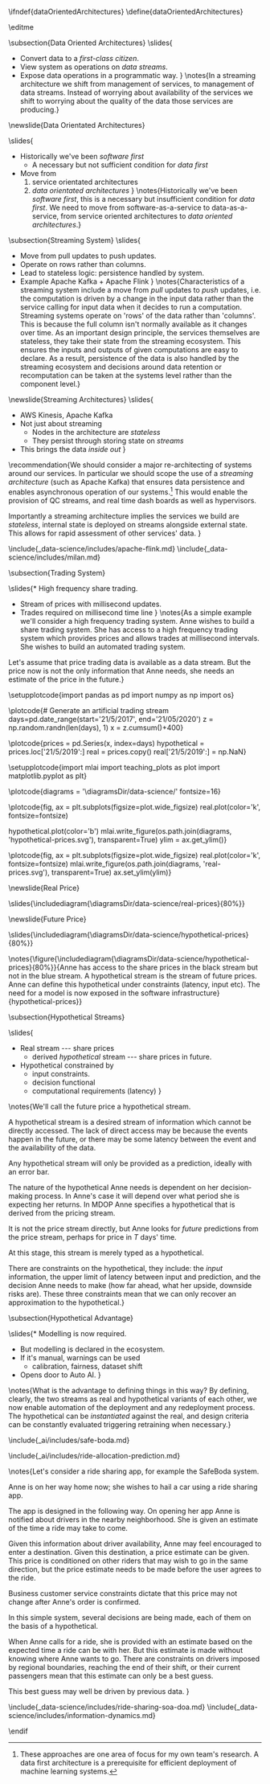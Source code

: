 \ifndef{dataOrientedArchitectures}
\define{dataOrientedArchitectures}

\editme


\subsection{Data Oriented Architectures}
\slides{
* Convert data to a *first-class citizen*.
* View system as operations on *data streams*.
* Expose data operations in a programmatic way.
}
\notes{In a streaming architecture we shift from management of services, to management of data streams. Instead of worrying about availability of the services we shift to worrying about the quality of the data those services are producing.}

\newslide{Data Orientated Architectures}

\slides{
* Historically we've been *software first*
    * A necessary but not sufficient condition for *data first*
* Move from
    1. service orientated architectures
	2. *data orientated architectures*
}
\notes{Historically we've been *software first*, this is a necessary but insufficient condition for *data first*. We need to move from software-as-a-service to data-as-a-service, from service oriented architectures to *data oriented architectures*.}

\subsection{Streaming System}
\slides{
* Move from pull updates to push updates.
* Operate on rows rather than columns.
* Lead to stateless logic: persistence handled by system.
* Example Apache Kafka + Apache Flink
}
\notes{Characteristics of a streaming system include a move from *pull* updates to *push* updates, i.e. the computation is driven by a change in the input data rather than the service calling for input data when it decides to run a computation. Streaming systems operate on 'rows' of the data rather than 'columns'. This is because the full column isn't normally available as it changes over time. As an important design principle, the services themselves are stateless, they take their state from the streaming ecosystem. This ensures the inputs and outputs of given computations are easy to declare. As a result, persistence of the data is also handled by the streaming ecosystem and decisions around data retention or recomputation can be taken at the systems level rather than the component level.}


\newslide{Streaming Architectures}
\slides{
* AWS Kinesis, Apache Kafka
* Not just about streaming
    * Nodes in the architecture are *stateless* 
	* They persist through storing state on *streams*
* This brings the data *inside out*
}

\recommendation{We should consider a major re-architecting of systems around our services. In particular we should scope the use of a *streaming architecture* (such as Apache Kafka) that ensures data persistence and enables asynchronous operation of our systems.[^data-orientated-architecture] This would enable the provision of QC streams, and real time dash boards as well as hypervisors.

[^data-orientated-architecture]: These approaches are one area of focus for my own team's research. A data first architecture is a prerequisite for efficient deployment of machine learning systems.

Importantly a streaming architecture implies the services we build are
*stateless*, internal state is deployed on streams alongside external
state. This allows for rapid assessment of other services' data.
}


\include{_data-science/includes/apache-flink.md}
\include{_data-science/includes/milan.md}

\subsection{Trading System}

\slides{* High frequency share trading.
* Stream of prices with millisecond updates.
* Trades required on millisecond time line
}
\notes{As a simple example we'll consider a high frequency trading system. Anne wishes to build a share trading system. She has access to a high frequency trading system which provides prices and allows trades at millisecond intervals. She wishes to build an automated trading system.

Let's assume that price trading data is available as a data stream. But the price now is not the only information that Anne needs, she needs an estimate of the price in the future.}

\setupplotcode{import pandas as pd
import numpy as np
import os}

\plotcode{# Generate an artificial trading stream
days=pd.date_range(start='21/5/2017', end='21/05/2020')
z = np.random.randn(len(days), 1)
x = z.cumsum()+400}

\plotcode{prices = pd.Series(x, index=days)
hypothetical = prices.loc['21/5/2019':]
real = prices.copy()
real['21/5/2019':] = np.NaN}

\setupplotcode{import mlai
import teaching_plots as plot
import matplotlib.pyplot as plt}

\plotcode{diagrams = '\diagramsDir/data-science/'
fontsize=16}

\plotcode{fig, ax = plt.subplots(figsize=plot.wide_figsize)
real.plot(color='k', fontsize=fontsize)

hypothetical.plot(color='b')
mlai.write_figure(os.path.join(diagrams, 'hypothetical-prices.svg'), transparent=True)
ylim = ax.get_ylim()}

\plotcode{fig, ax = plt.subplots(figsize=plot.wide_figsize)
real.plot(color='k', fontsize=fontsize)
mlai.write_figure(os.path.join(diagrams, 'real-prices.svg'), transparent=True)
ax.set_ylim(ylim)}


\newslide{Real Price}

\slides{\includediagram{\diagramsDir/data-science/real-prices}{80%}}

\newslide{Future Price}

\slides{\includediagram{\diagramsDir/data-science/hypothetical-prices}{80%}}


\notes{\figure{\includediagram{\diagramsDir/data-science/hypothetical-prices}{80%}}{Anne has access to the share prices in the black stream but not in the blue stream. A hypothetical stream is the stream of future prices. Anne can define this hypothetical under constraints (latency, input etc). The need for a model is now exposed in the software infrastructure}{hypothetical-prices}}

\subsection{Hypothetical Streams}

\slides{
* Real stream --- share prices
    * derived *hypothetical* stream --- share prices in future.
* Hypothetical constrained by
    * input constraints.
    * decision functional
    * computational requirements (latency)
}


\notes{We'll call the future price a hypothetical stream. 

A hypothetical stream is a desired stream of information which cannot be directly accessed. The lack of direct access may be because the events happen in the future, or there may be some latency between the event and the availability of the data. 

Any hypothetical stream will only be provided as a prediction, ideally with an error bar. 

The nature of the hypothetical Anne needs is dependent on her decision-making process. In Anne's case it will depend over what period she is expecting her returns. In MDOP Anne specifies a hypothetical that is derived from the pricing stream. 

It is not the price stream directly, but Anne looks for *future* predictions from the price stream, perhaps for price in $T$ days' time.

At this stage, this stream is merely typed as a hypothetical.

There are constraints on the hypothetical, they include: the *input* information, the upper limit of latency between input and prediction, and the decision Anne needs to make (how far ahead, what her upside, downside risks are). These three constraints mean that we can only recover an approximation to the hypothetical.}

\subsection{Hypothetical Advantage}

\slides{* Modelling is now required.
* But modelling is declared in the ecosystem.
* If it's manual, warnings can be used 
     * calibration, fairness, dataset shift
* Opens door to Auto AI.
}

\notes{What is the advantage to defining things in this way? By defining, clearly, the two streams as real and hypothetical variants of each other, we now enable automation of the deployment and any redeployment process. The hypothetical can be *instantiated* against the real, and design criteria can be constantly evaluated triggering retraining when necessary.}

\include{_ai/includes/safe-boda.md}

\include{_ai/includes/ride-allocation-prediction.md}


\notes{Let's consider a ride sharing app, for example the SafeBoda system. 

Anne is on her way home now; she wishes to hail a car using a ride sharing app. 

The app is designed in the following way. On opening her app Anne is notified about drivers in the nearby neighborhood. She is given an estimate of the time a ride may take to come.

Given this information about driver availability, Anne may feel encouraged to enter a destination. Given this destination, a price estimate can be given. This price is conditioned on other riders that may wish to go in the same direction, but the price estimate needs to be made before the user agrees to the ride. 

Business customer service constraints dictate that this price may not change after Anne's order is confirmed. 

In this simple system, several decisions are being made, each of them on the basis of a hypothetical.

When Anne calls for a ride, she is provided with an estimate based on the expected time a ride can be with her. But this estimate is made without knowing where Anne wants to go. There are constraints on drivers imposed by regional boundaries, reaching the end of their shift, or their current passengers mean that this estimate can only be a best guess.

This best guess may well be driven by previous data.
}

\include{_data-science/includes/ride-sharing-soa-doa.md}
\include{_data-science/includes/information-dynamics.md}



\endif
